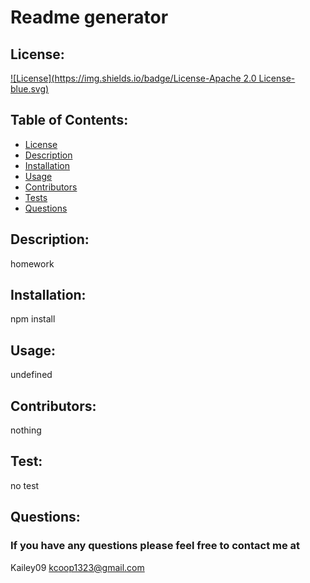 
  # Readme generator

  ## License:
  [![License](https://img.shields.io/badge/License-Apache 2.0 License-blue.svg)](https://opensource.org/licenses/undefined)

  



  ## Table of Contents:
  - [License](#license)
  - [Description](#description)
  - [Installation](#installation)
  - [Usage](#usage)
  - [Contributors](#contributors)
  - [Tests](#tests)
  - [Questions](#questions)

  ## Description:
   homework

  ## Installation:
   npm install

  ## Usage:
  undefined

  ## Contributors:
  nothing

  ## Test: 
  no test

  ## Questions:
  ### If you have any questions please feel free to contact me at
  Kailey09
   kcoop1323@gmail.com


  

